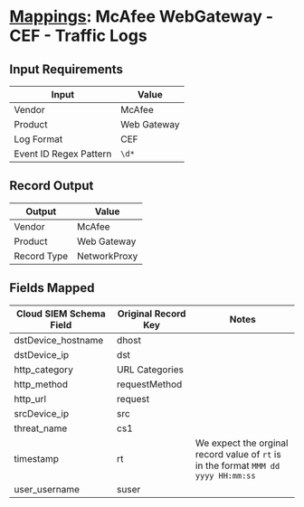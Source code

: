 # [Mappings](README.md): McAfee WebGateway - CEF - Traffic Logs

## Input Requirements

|Input|Value|
|-----|-----|
|Vendor|McAfee|
|Product|Web Gateway|
|Log Format|CEF|
|Event ID Regex Pattern|`\d*`|

## Record Output

|Output|Value|
|------|-----|
|Vendor|McAfee|
|Product|Web Gateway|
|Record Type|NetworkProxy|

## Fields Mapped

|Cloud SIEM Schema Field|Original Record Key|Notes|
|-----------------------|-------------------|-----|
|dstDevice_hostname|dhost||
|dstDevice_ip|dst||
|http_category|URL Categories||
|http_method|requestMethod||
|http_url|request||
|srcDevice_ip|src||
|threat_name|cs1||
|timestamp|rt|We expect the orginal record value of `rt` is in the format `MMM dd yyyy HH:mm:ss`|
|user_username|suser||

